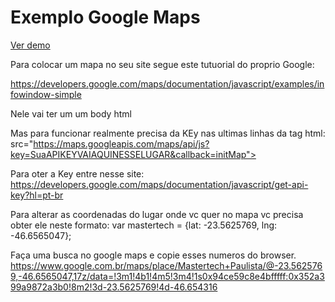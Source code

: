 <h1>Exemplo Google Maps</h1>
<a href="https://vagnerasilva.github.io/mapahtml/"> Ver demo </a>

Para colocar um mapa no seu site segue este tutuorial do proprio Google: 

https://developers.google.com/maps/documentation/javascript/examples/infowindow-simple 

Nele vai ter um um body html

Mas para funcionar realmente precisa da KEy nas ultimas linhas da tag html: 
src="https://maps.googleapis.com/maps/api/js?key=SuaAPIKEYVAIAQUINESSELUGAR&callback=initMap">

Para oter a Key entre nesse site:
https://developers.google.com/maps/documentation/javascript/get-api-key?hl=pt-br

Para alterar as coordenadas do lugar onde vc quer no mapa vc precisa obter ele neste formato: 
var mastertech = {lat: -23.5625769, lng: -46.6565047};

Faça uma busca no google maps e copie esses numeros do browser. https://www.google.com.br/maps/place/Mastertech+Paulista/@-23.5625769,-46.6565047,17z/data=!3m1!4b1!4m5!3m4!1s0x94ce59c8e4bfffff:0x352a399a9872a3b0!8m2!3d-23.5625769!4d-46.654316
